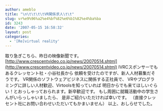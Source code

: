 ```yaml
---
author: ameblo
title: "\n\t\t\t\tVR関係求人\t\t"
slug: vr%e9%96%a2%e4%bf%82%e6%b1%82%e4%ba%ba
id: 3243
date: '2007-05-15 16:58:32'
layout: post
categories:
  - '[Re]virtual reality'
---
```


取り急ぎこちら、昨日の映像新聞です。 [http://www.crescentvideo.co.jp/news/20070514.shtml](http://www.crescentvideo.co.jp/news/20070514.shtml) IVRCスポンサーでもあるクレッセント社・小谷社長から 依頼を受けたのですが、新人人材募集だそうです。 VR関係のソフトウェアビジネスに関係する正社員で、 VRやプログラミングに詳しい人材歓迎、Virtoolsを知っていれば 明日からでも来てほしいぐらい！とおっしゃっておられます。新卒歓迎です。 もし周囲に就職活動中の学生さんがいらっしゃいましたら、 是非ご紹介いただければ幸いです。 （直接クレッセント社にお問い合わせいただいてもかまいません） 以上、おしらせでした。